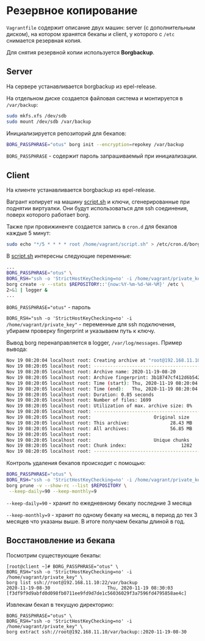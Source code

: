 # Резервное копирование
`Vagrantfile` содержит описание двух машин: server (с дополнительным диском), на котором хранятся бекапы и client, у которого с `/etc` снимается резервная копия.

Для снятия резервной копии используется **Borgbackup**.

## Server
На сервере устанавливается borgbackup из epel-release.

На отдельном диске создается файловая система и монтируется в `/var/backup`:
```bash
sudo mkfs.xfs /dev/sdb
sudo mount /dev/sdb /var/backup
```
Инициализируется репозиторий для бекапов:
```bash
BORG_PASSPHRASE="otus" borg init --encryption=repokey /var/backup
```
`BORG_PASSPHRASE` - содержит пароль запрашиваемый при инициализации.

## Client
На клиенте устанавливается borgbackup из epel-release.

Вагрант копирует на машину [script.sh](script.sh) и ключи, сгенерированные при поднятии виртуалки. Они будут использоваться для ssh соединения, поверх которого работает borg. 

Также при провижиненге создается запись в `cron.d` для бекапов каждые 5 минут:
```bash
sudo echo "*/5 * * * * root /home/vagrant/script.sh" > /etc/cron.d/borg-backup 
```

В [script.sh](script.sh) интересны следующие переменные:
```bash
...
BORG_PASSPHRASE="otus" \
BORG_RSH="ssh -o 'StrictHostKeyChecking=no' -i /home/vagrant/private_key" \
borg create -v --stats $REPOSITORY::'{now:%Y-%m-%d-%H-%M}' /etc \
2>&1 | logger &
...
```
`BORG_PASSPHRASE="otus"` - пароль

`BORG_RSH="ssh -o 'StrictHostKeyChecking=no' -i /home/vagrant/private_key"` - переменные для ssh подключения, убираем проверку fingerprint и указываем путь к ключу.


Вывод borg перенаправляется в logger, `/var/log/messages`. Пример вывода:
```bash
Nov 19 08:20:04 localhost root: Creating archive at "root@192.168.11.10:/var/backup/::{now:%Y-%m-%d-%H-%M}"
Nov 19 08:20:05 localhost root: ------------------------------------------------------------------------------
Nov 19 08:20:05 localhost root: Archive name: 2020-11-19-08-20
Nov 19 08:20:05 localhost root: Archive fingerprint: 3b18747cf412d6b542aa693a44340acaac95458c12fd8033dc1cda7f985e35c5
Nov 19 08:20:05 localhost root: Time (start): Thu, 2020-11-19 08:20:04
Nov 19 08:20:05 localhost root: Time (end):   Thu, 2020-11-19 08:20:04
Nov 19 08:20:05 localhost root: Duration: 0.85 seconds
Nov 19 08:20:05 localhost root: Number of files: 1699
Nov 19 08:20:05 localhost root: Utilization of max. archive size: 0%
Nov 19 08:20:05 localhost root: ------------------------------------------------------------------------------
Nov 19 08:20:05 localhost root:                       Original size      Compressed size    Deduplicated size
Nov 19 08:20:05 localhost root: This archive:               28.43 MB             13.49 MB                674 B
Nov 19 08:20:05 localhost root: All archives:               56.85 MB             26.99 MB             11.84 MB
Nov 19 08:20:05 localhost root: 
Nov 19 08:20:05 localhost root:                       Unique chunks         Total chunks
Nov 19 08:20:05 localhost root: Chunk index:                    1282                 3394
Nov 19 08:20:05 localhost root: ------------------------------------------------------------------------------
```

Контроль удаления бекапов происходит с помощью:
```bash
BORG_PASSPHRASE="otus" \
BORG_RSH="ssh -o 'StrictHostKeyChecking=no' -i /home/vagrant/private_key" \
borg prune -v --show-rc --list $REPOSITORY \
 --keep-daily=90 --keep-monthly=9
 ```
 `--keep-daily=90` - хранит по ежедневному бекапу последние 3 месяца
 
 `--keep-monthly=9` - хранит по одному бекапу на месяц, в период до тех 3 месяцев что указаны выше. В итоге получаем бекапы длиной в год.
 
 
 
 ## Восстановление из бекапа
 Посмотрим существующие бекапы:
 ```backup
[root@client ~]# BORG_PASSPHRASE="otus" \
BORG_RSH="ssh -o 'StrictHostKeyChecking=no' -i /home/vagrant/private_key" \
borg list ssh://root@192.168.11.10:22/var/backup
2020-11-19-08-30                     Thu, 2020-11-19 08:30:03 [f3df9f9d9abfd0d098fb0711ee9fd9d7de1c56036029f3a7596fd4795858ae4c]
```
Извлекам бекап в текущую директорию:
```
BORG_PASSPHRASE="otus" \
BORG_RSH="ssh -o 'StrictHostKeyChecking=no' -i /home/vagrant/private_key" \
borg extract ssh://root@192.168.11.10/var/backup::2020-11-19-08-30
```
